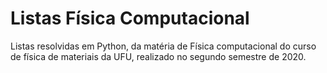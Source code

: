 # Listas Física Computacional
Listas resolvidas em Python, da matéria de Física computacional do curso de física de materiais da UFU, realizado no segundo semestre de 2020.
